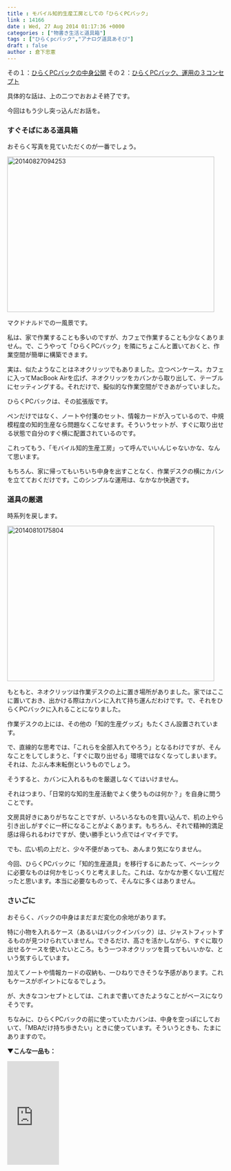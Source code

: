 ```yaml
---
title : モバイル知的生産工房としての「ひらくPCバック」
link : 14166
date : Wed, 27 Aug 2014 01:17:36 +0000
categories : ["物書き生活と道具箱"]
tags : ["ひらくpcバック","アナログ道具あそび"]
draft : false
author : 倉下忠憲
---
```


その１：<a href="https://rashita.net/blog/?p=14147" target="_blank">ひらくPCバックの中身公開</a>
その２：<a href="https://rashita.net/blog/?p=14159" target="_blank">ひらくPCバック、運用の３コンセプト</a>

具体的な話は、上の二つでおおよそ終了です。

今回はもう少し突っ込んだお話を。

<H3>すぐそばにある道具箱</H3>

おそらく写真を見ていただくのが一番でしょう。

<a href="https://rashita.net/blog/wp-content/uploads/2014/08/20140827094253.jpg"><img src="https://rashita.net/blog/wp-content/uploads/2014/08/20140827094253.jpg" alt="20140827094253" width="480" height="360" class="alignnone size-large wp-image-14168" /></a>

マクドナルドでの一風景です。

私は、家で作業することも多いのですが、カフェで作業することも少なくありません。で、こうやって「ひらくPCバック」を隣にちょこんと置いておくと、作業空間が簡単に構築できます。

実は、似たようなことはネオクリッツでもありました。立つペンケース。カフェに入ってMacBook Airを広げ、ネオクリッツをカバンから取り出して、テーブルにセッティングする。それだけで、擬似的な作業空間ができあがっていました。

ひらくPCバックは、その拡張版です。

ペンだけではなく、ノートや付箋のセット、情報カードが入っているので、中規模程度の知的生産なら問題なくこなせます。そういうセットが、すぐに取り出せる状態で自分のすぐ横に配置されているのです。

これってもう、「モバイル知的生産工房」って呼んでいいんじゃないかな、なんて思います。

もちろん、家に帰ってもいちいち中身を出すことなく、作業デスクの横にカバンを立てておくだけです。このシンプルな運用は、なかなか快適です。

<H3>道具の厳選</H3>

時系列を戻します。

<a href="https://rashita.net/blog/wp-content/uploads/2014/08/20140810175804.jpg"><img src="https://rashita.net/blog/wp-content/uploads/2014/08/20140810175804.jpg" alt="20140810175804" width="480" height="360" class="alignnone size-full wp-image-14167" /></a>

もともと、ネオクリッツは作業デスクの上に置き場所がありました。家ではここに置いておき、出かける際はカバンに入れて持ち運んだわけです。で、それをひらくPCバックに入れることになりました。

作業デスクの上には、その他の「知的生産グッズ」もたくさん設置されています。

で、直線的な思考では、「これらを全部入れてやろう」となるわけですが、そんなことをしてしまうと、「すぐに取り出せる」環境ではなくなってしまいます。それは、たぶん本末転倒というものでしょう。

そうすると、カバンに入れるものを厳選しなくてはいけません。

それはつまり、「日常的な知的生産活動でよく使うものは何か？」を自身に問うことです。

文房具好きにありがちなことですが、いろいろなものを買い込んで、机の上やら引き出しがすぐに一杯になることがよくあります。もちろん、それで精神的満足感は得られるわけですが、使い勝手という点ではイマイチです。

でも、広い机の上だと、少々不便があっても、あんまり気になりません。

今回、ひらくPCバックに「知的生産道具」を移行するにあたって、ベーシックに必要なものは何かをじっくりと考えました。これは、なかなか悪くない工程だったと思います。本当に必要なものって、そんなに多くはありません。

<H3>さいごに</H3>

おそらく、バックの中身はまだまだ変化の余地があります。

特に小物を入れるケース（あるいはバックインバック）は、ジャストフィットするものが見つけられていません。できるだけ、高さを活かしながら、すぐに取り出せるケースを使いたいところ。もう一つネオクリッツを買ってもいいかな、という気すらしています。

加えてノートや情報カードの収納も、一ひねりできそうな予感があります。これもケースがポイントになるでしょう。

が、大きなコンセプトとしては、これまで書いてきたようなことがベースになりそうです。

ちなみに、ひらくPCバックの前に使っていたカバンは、中身を空っぽにしておいて、「MBAだけ持ち歩きたい」ときに使っています。そういうときも、たまにありますので。

<strong>▼こんな一品も：</strong>

<iframe src="http://rcm-fe.amazon-adsystem.com/e/cm?lt1=_blank&bc1=000000&IS2=1&bg1=FFFFFF&fc1=000000&lc1=0000FF&t=rashita1000-22&o=9&p=8&l=as4&m=amazon&f=ifr&ref=ss_til&asins=B00HULW1TA" style="width:120px;height:240px;" scrolling="no" marginwidth="0" marginheight="0" frameborder="0"></iframe>


